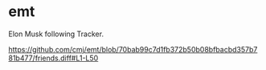 # emt
Elon Musk following Tracker.

https://github.com/cmj/emt/blob/70bab99c7d1fb372b50b08bfbacbd357b781b477/friends.diff#L1-L50
